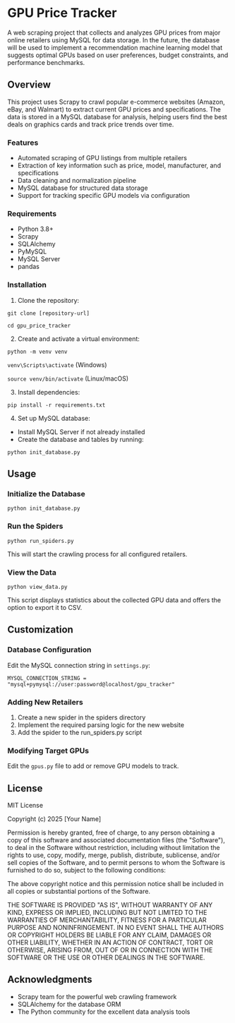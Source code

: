 # GPU Price Tracker
A web scraping project that collects and analyzes GPU prices from major online retailers using MySQL for data storage. In the future, the database will be used to implement a recommendation machine learning model that suggests optimal GPUs based on user preferences, budget constraints, and performance benchmarks.

## Overview
This project uses Scrapy to crawl popular e-commerce websites (Amazon, eBay, and Walmart) to extract current GPU prices and specifications. The data is stored in a MySQL database for analysis, helping users find the best deals on graphics cards and track price trends over time.

### Features

* Automated scraping of GPU listings from multiple retailers
* Extraction of key information such as price, model, manufacturer, and specifications
* Data cleaning and normalization pipeline
* MySQL database for structured data storage
* Support for tracking specific GPU models via configuration

### Requirements

* Python 3.8+
* Scrapy
* SQLAlchemy
* PyMySQL
* MySQL Server
* pandas

### Installation

1. Clone the repository:

`git clone [repository-url]`

`cd gpu_price_tracker`

2. Create and activate a virtual environment:

`python -m venv venv` 

`venv\Scripts\activate` (Windows)

`source venv/bin/activate` (Linux/macOS)

3. Install dependencies:
   
`pip install -r requirements.txt`

4. Set up MySQL database:

* Install MySQL Server if not already installed
* Create the database and tables by running:
  
`python init_database.py`


## Usage
### Initialize the Database

`python init_database.py`

### Run the Spiders

`python run_spiders.py`

This will start the crawling process for all configured retailers.

### View the Data

`python view_data.py`

This script displays statistics about the collected GPU data and offers the option to export it to CSV.

## Customization
### Database Configuration
Edit the MySQL connection string in `settings.py`:

`MYSQL_CONNECTION_STRING = "mysql+pymysql://user:password@localhost/gpu_tracker"`

### Adding New Retailers

1. Create a new spider in the spiders directory
2. Implement the required parsing logic for the new website
3. Add the spider to the run_spiders.py script

### Modifying Target GPUs
Edit the `gpus.py` file to add or remove GPU models to track.

## License
MIT License

Copyright (c) 2025 [Your Name]

Permission is hereby granted, free of charge, to any person obtaining a copy
of this software and associated documentation files (the "Software"), to deal
in the Software without restriction, including without limitation the rights
to use, copy, modify, merge, publish, distribute, sublicense, and/or sell
copies of the Software, and to permit persons to whom the Software is
furnished to do so, subject to the following conditions:

The above copyright notice and this permission notice shall be included in all
copies or substantial portions of the Software.

THE SOFTWARE IS PROVIDED "AS IS", WITHOUT WARRANTY OF ANY KIND, EXPRESS OR
IMPLIED, INCLUDING BUT NOT LIMITED TO THE WARRANTIES OF MERCHANTABILITY,
FITNESS FOR A PARTICULAR PURPOSE AND NONINFRINGEMENT. IN NO EVENT SHALL THE
AUTHORS OR COPYRIGHT HOLDERS BE LIABLE FOR ANY CLAIM, DAMAGES OR OTHER
LIABILITY, WHETHER IN AN ACTION OF CONTRACT, TORT OR OTHERWISE, ARISING FROM,
OUT OF OR IN CONNECTION WITH THE SOFTWARE OR THE USE OR OTHER DEALINGS IN THE
SOFTWARE.

## Acknowledgments
* Scrapy team for the powerful web crawling framework
* SQLAlchemy for the database ORM
* The Python community for the excellent data analysis tools




